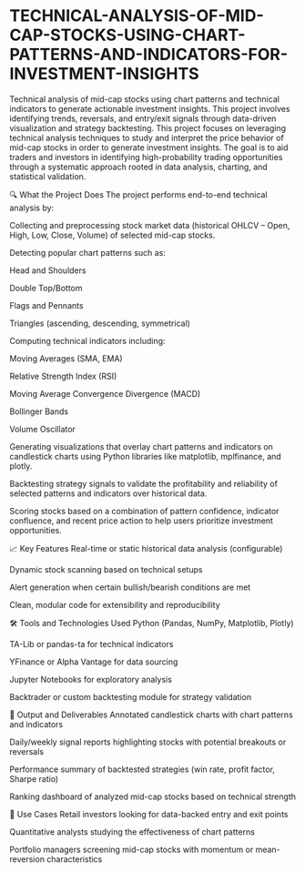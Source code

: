 # TECHNICAL-ANALYSIS-OF-MID-CAP-STOCKS-USING-CHART-PATTERNS-AND-INDICATORS-FOR-INVESTMENT-INSIGHTS
Technical analysis of mid-cap stocks using chart patterns and technical indicators to generate actionable investment insights. This project involves identifying trends, reversals, and entry/exit signals through data-driven visualization and strategy backtesting.
This project focuses on leveraging technical analysis techniques to study and interpret the price behavior of mid-cap stocks in order to generate investment insights. The goal is to aid traders and investors in identifying high-probability trading opportunities through a systematic approach rooted in data analysis, charting, and statistical validation.

🔍 What the Project Does
The project performs end-to-end technical analysis by:

Collecting and preprocessing stock market data (historical OHLCV – Open, High, Low, Close, Volume) of selected mid-cap stocks.

Detecting popular chart patterns such as:

Head and Shoulders

Double Top/Bottom

Flags and Pennants

Triangles (ascending, descending, symmetrical)

Computing technical indicators including:

Moving Averages (SMA, EMA)

Relative Strength Index (RSI)

Moving Average Convergence Divergence (MACD)

Bollinger Bands

Volume Oscillator

Generating visualizations that overlay chart patterns and indicators on candlestick charts using Python libraries like matplotlib, mplfinance, and plotly.

Backtesting strategy signals to validate the profitability and reliability of selected patterns and indicators over historical data.

Scoring stocks based on a combination of pattern confidence, indicator confluence, and recent price action to help users prioritize investment opportunities.

📈 Key Features
Real-time or static historical data analysis (configurable)

Dynamic stock scanning based on technical setups

Alert generation when certain bullish/bearish conditions are met

Clean, modular code for extensibility and reproducibility

🛠️ Tools and Technologies Used
Python (Pandas, NumPy, Matplotlib, Plotly)

TA-Lib or pandas-ta for technical indicators

YFinance or Alpha Vantage for data sourcing

Jupyter Notebooks for exploratory analysis

Backtrader or custom backtesting module for strategy validation

🎯 Output and Deliverables
Annotated candlestick charts with chart patterns and indicators

Daily/weekly signal reports highlighting stocks with potential breakouts or reversals

Performance summary of backtested strategies (win rate, profit factor, Sharpe ratio)

Ranking dashboard of analyzed mid-cap stocks based on technical strength

📌 Use Cases
Retail investors looking for data-backed entry and exit points

Quantitative analysts studying the effectiveness of chart patterns

Portfolio managers screening mid-cap stocks with momentum or mean-reversion characteristics
